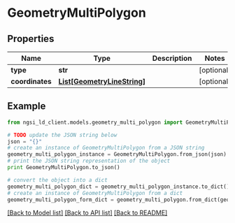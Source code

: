# GeometryMultiPolygon


## Properties

Name | Type | Description | Notes
------------ | ------------- | ------------- | -------------
**type** | **str** |  | [optional] 
**coordinates** | [**List[GeometryLineString]**](GeometryLineString.md) |  | [optional] 

## Example

```python
from ngsi_ld_client.models.geometry_multi_polygon import GeometryMultiPolygon

# TODO update the JSON string below
json = "{}"
# create an instance of GeometryMultiPolygon from a JSON string
geometry_multi_polygon_instance = GeometryMultiPolygon.from_json(json)
# print the JSON string representation of the object
print GeometryMultiPolygon.to_json()

# convert the object into a dict
geometry_multi_polygon_dict = geometry_multi_polygon_instance.to_dict()
# create an instance of GeometryMultiPolygon from a dict
geometry_multi_polygon_form_dict = geometry_multi_polygon.from_dict(geometry_multi_polygon_dict)
```
[[Back to Model list]](../README.md#documentation-for-models) [[Back to API list]](../README.md#documentation-for-api-endpoints) [[Back to README]](../README.md)


